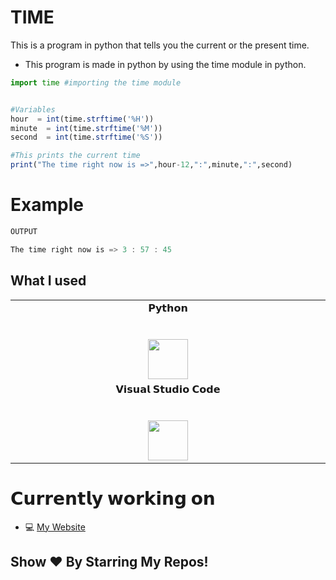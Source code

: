 # TIME
This is a program in python that tells you the current or the present time.

- This program is made in python by using the time module in python.
```julia
import time #importing the time module


#Variables
hour  = int(time.strftime('%H'))
minute  = int(time.strftime('%M'))
second  = int(time.strftime('%S'))

#This prints the current time
print("The time right now is =>",hour-12,":",minute,":",second)
```
# Example
```julia
OUTPUT

The time right now is => 3 : 57 : 45
```

## What I used 

<table>
  <tbody>
      <td width="25%" align="center">
        <span>𝗣𝘆𝘁𝗵𝗼𝗻</span><br><br><br>
        <img height="64px" src="https://cdn.svgporn.com/logos/python.svg">
      </td>
    </tr>
      <td width="25%" align="center">
        <span>𝗩𝗶𝘀𝘂𝗮𝗹 𝗦𝘁𝘂𝗱𝗶𝗼 𝗖𝗼𝗱𝗲</span><br><br><br>
        <img height="64px" src="https://cdn.svgporn.com/logos/visual-studio-code.svg">
      </td>
    </tr>
  </tbody>
</table>

# 𝗖𝘂𝗿𝗿𝗲𝗻𝘁𝗹𝘆 𝘄𝗼𝗿𝗸𝗶𝗻𝗴 𝗼𝗻

- 💻 [My Website](https://yugamdeveloper.000webhostapp.com)



## Show ❤️ By Starring My Repos!



